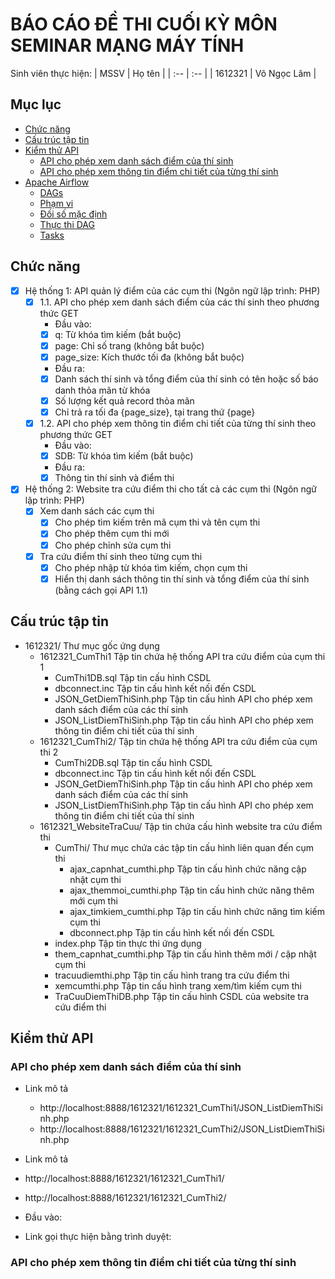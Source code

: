 # BÁO CÁO ĐỀ THI CUỐI KỲ MÔN SEMINAR MẠNG MÁY TÍNH
Sinh viên thực hiện:
| MSSV | Họ tên |
| :-- | :-- |
| 1612321 | Võ Ngọc Lâm |

## Mục lục

<!-- vim-markdown-toc GFM -->

* [Chức năng](#chức-năng)
* [Cấu trúc tập tin](#cấu-trúc-tập-tin)
* [Kiểm thử API](#kiểm-thử-api)
    * [API cho phép xem danh sách điểm của thí sinh](#api-cho-phép-xem-danh-sách-điểm-của-thí-sinh)
    * [API cho phép xem thông tin điểm chi tiết của từng thí sinh](#api-cho-phép-xem-thông-tin-điểm-chi-tiết-của-từng-thí-sinh)
* [Apache Airflow](#apache-airflow)
    * [DAGs](#dags)
    * [Phạm vi](#phm-vi)
    * [Đối số mặc định](#i-s-mc-nh)
    * [Thực thi DAG](#thc-thi-dag)
    * [Tasks](#tasks)

## Chức năng
- [x] Hệ thống 1: API quản lý điểm của các cụm thi (Ngôn ngữ lập trình: PHP)
    - [x] 1.1. API cho phép xem danh sách điểm của các thí sinh theo phương thức GET
       - Đầu vào:
       - [x] q: Từ khóa tìm kiếm (bắt buộc)
       - [x] page: Chỉ số trang (không bắt buộc)  
       - [x] page_size: Kích thước tối đa (không bắt buộc)
       - Đầu ra:
       - [x] Danh sách thí sinh và tổng điểm của thí sinh có tên hoặc số báo danh thỏa mãn từ khóa
       - [x] Số lượng kết quả record thỏa mãn  
       - [x] Chỉ trả ra tối đa {page_size}, tại trang thứ {page}
    - [x] 1.2. API cho phép xem thông tin điểm chi tiết của từng thí sinh theo phương thức GET
       - Đầu vào:
       - [x] SDB: Từ khóa tìm kiếm (bắt buộc)
       - Đầu ra:
       - [x] Thông tin thí sinh và điểm thi
- [x] Hệ thống 2: Website tra cứu điểm thi cho tất cả các cụm thi (Ngôn ngữ lập trình: PHP)
   - [x] Xem danh sách các cụm thi
        - [x] Cho phép tìm kiếm trên mã cụm thi và tên cụm thi
        - [x] Cho phép thêm cụm thi mới
        - [x] Cho phép chỉnh sửa cụm thi
    - [x] Tra cứu điểm thí sinh theo từng cụm thi    
         - [x] Cho phép nhập từ khóa tìm kiếm, chọn cụm thi
         - [x] Hiển thị danh sách thông tin thí sinh và tổng điểm của thí sinh (bằng cách gọi API 1.1) 
## Cấu trúc tập tin
- 1612321/                   Thư mục gốc ứng dụng
    - 1612321_CumThi1       Tập tin chứa hệ thống API tra cứu điểm của cụm thi 1
        - CumThi1DB.sql         Tập tin cấu hình CSDL
        - dbconnect.inc         Tập tin cấu hình kết nối đến CSDL
        - JSON_GetDiemThiSinh.php         Tập tin cấu hình API cho phép xem danh sách điểm của các thí sinh
        - JSON_ListDiemThiSinh.php        Tập tin cấu hình API cho phép xem thông tin điểm chi tiết của thí sinh
    - 1612321_CumThi2/      Tập tin chứa hệ thống API tra cứu điểm của cụm thi 2
        - CumThi2DB.sql         Tập tin cấu hình CSDL
        - dbconnect.inc         Tập tin cấu hình kết nối đến CSDL
        - JSON_GetDiemThiSinh.php         Tập tin cấu hình API cho phép xem danh sách điểm của các thí sinh
        - JSON_ListDiemThiSinh.php        Tập tin cấu hình API cho phép xem thông tin điểm chi tiết của thí sinh
    - 1612321_WebsiteTraCuu/      Tập tin chứa cấu hình website tra cứu điểm thi
       - CumThi/             Thư mục chứa các tập tin cấu hình liên quan đến cụm thi
            - ajax_capnhat_cumthi.php        Tập tin cấu hình chức năng cập nhật cụm thi
            - ajax_themmoi_cumthi.php        Tập tin cấu hình chức năng thêm mới cụm thi
            - ajax_timkiem_cumthi.php        Tập tin cấu hình chức năng tìm kiếm cụm thi
            - dbconnect.php                  Tập tin cấu hình kết nối đến CSDL
       - index.php           Tập tin thực thi ứng dụng
       - them_capnhat_cumthi.php    Tập tin cấu hình thêm mới / cập nhật cụm thi 
       - tracuudiemthi.php          Tập tin cấu hình trang tra cứu điểm thi
       - xemcumthi.php              Tập tin cấu hình trang xem/tìm kiếm cụm thi
       - TraCuuDiemThiDB.php        Tập tin cấu hình CSDL của website tra cứu điểm thi
## Kiểm thử API

### API cho phép xem danh sách điểm của thí sinh
- Link mô tả
  - http://localhost:8888/1612321/1612321_CumThi1/JSON_ListDiemThiSinh.php
  - http://localhost:8888/1612321/1612321_CumThi2/JSON_ListDiemThiSinh.php
- Link mô tả
 - http://localhost:8888/1612321/1612321_CumThi1/
 - http://localhost:8888/1612321/1612321_CumThi2/

- Đầu vào:
- Link gọi thực hiện bằng trình duyệt: 
### API cho phép xem thông tin điểm chi tiết của từng thí sinh
